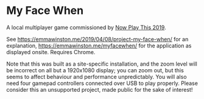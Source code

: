 # My Face When

A local multiplayer game commissioned by [Now Play This 2019](https://www.somersethouse.org.uk/whats-on/now-play-this-2019).

See https://emmawinston.me/2019/04/08/project-my-face-when/ for an explanation, https://emmawinston.me/myfacewhen/ for the application as displayed onsite. Requires Chrome.

Note that this was built as a site-specific installation, and the zoom level will be incorrect on all but a 1920x1080 display; you can zoom out, but this seems to affect behaviour and performance unpredictably. You will also need four gamepad controllers connected over USB to play properly. Please consider this an unsupported project, made public for the sake of interest!
